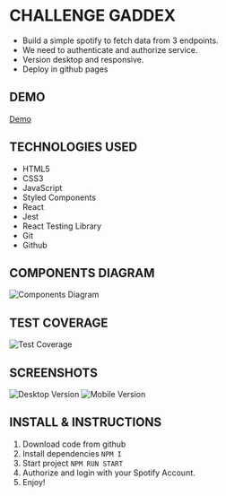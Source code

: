 # CHALLENGE GADDEX
* Build a simple spotify to fetch data from 3 endpoints.
* We need to authenticate and authorize service.
* Version desktop and responsive.
* Deploy in github pages

## DEMO
[Demo](https://jaumeserr.github.io/frontend-challenge/)

## TECHNOLOGIES USED
* HTML5
* CSS3
* JavaScript
* Styled Components
* React
* Jest
* React Testing Library
* Git
* Github

## COMPONENTS DIAGRAM
![Components Diagram](https://i.ibb.co/hgyNPq0/Components-diagram.jpg)

## TEST COVERAGE
![Test Coverage](https://i.ibb.co/pZry4nw/Captura-de-pantalla-2021-06-12-a-las-10-57-11.png)

## SCREENSHOTS
![Desktop Version](https://i.ibb.co/p0fk0ch/Captura-de-pantalla-2021-06-10-a-las-22-34-16.png)
![Mobile Version](https://i.ibb.co/Wy4042x/Captura-de-pantalla-2021-06-10-a-las-22-34-50.png)

## INSTALL & INSTRUCTIONS
1. Download code from github
2. Install dependencies `NPM I`
3. Start project `NPM RUN START`
4. Authorize and login with your Spotify Account.
5. Enjoy!


